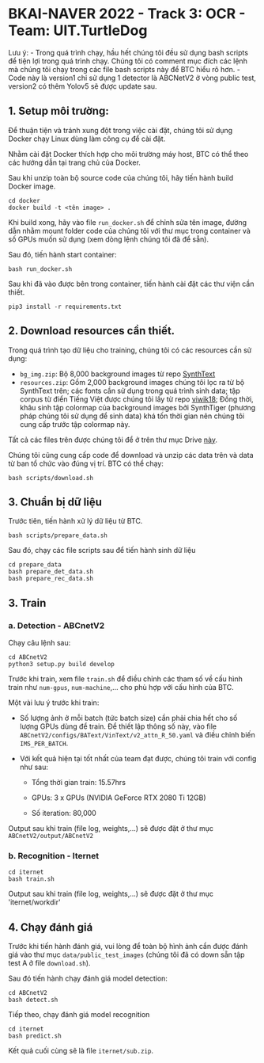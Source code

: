 
# BKAI-NAVER 2022 - Track 3: OCR - Team: UIT.TurtleDog

Lưu ý: - Trong quá trình chạy, hầu hết chúng tôi đều sử dụng bash scripts để tiện lợi trong quá trình chạy. Chúng tôi có comment mục đích các lệnh mà chúng tôi chạy trong các file bash scripts này để BTC hiểu rõ hơn.
        - Code này là version1 chỉ sử dụng 1 detector là ABCNetV2 ở vòng public test, version2 có thêm Yolov5 sẽ được update sau.

## 1. Setup môi trường:

Để thuận tiện và tránh xung đột trong việc cài đặt, chúng tôi sử dụng Docker chạy Linux dùng làm công cụ để cài đặt.

Nhằm cài đặt Docker thích hợp cho môi trường máy host, BTC có thể theo các hướng dẫn tại trang chủ của Docker.

Sau khi unzip toàn bộ source code của chúng tôi, hãy tiến hành build Docker image.

```
cd docker
docker build -t <tên image> .
```

Khi build xong, hãy vào file `run_docker.sh` để chỉnh sửa tên image, đường dẫn nhằm mount folder code của chúng tôi với thư mục trong container và số GPUs muốn sử dụng (xem dòng lệnh chúng tôi đã để sẵn).

Sau đó, tiến hành start container:
```
bash run_docker.sh
```

Sau khi đã vào được bên trong container, tiến hành cài đặt các thư viện cần thiết.

```
pip3 install -r requirements.txt
```

## 2. Download resources cần thiết.

Trong quá trình tạo dữ liệu cho training, chúng tôi có các resources cần sử dụng:

- `bg_img.zip`: Bộ 8,000 background images từ repo [SynthText](https://github.com/ankush-me/SynthText)
- `resources.zip`: Gồm 2,000 background images chúng tôi lọc ra từ bộ SynthText trên; các fonts cần sử dụng trong quá trình sinh data; tập corpus từ điển Tiếng Việt được chúng tôi lấy từ repo [viwik18](https://github.com/NTT123/viwik18); Đồng thời, khâu sinh tập colormap của background images bởi SynthTiger (phương pháp chúng tôi sử dụng để sinh data) khá tốn thời gian nên chúng tôi cung cấp trước tập colormap này.

Tất cả các files trên được chúng tôi để ở trên thư mục Drive [này](https://drive.google.com/drive/folders/1Dt4jd79_WODHtD7mkWF0TnHNs-0BXKVs?usp=sharing).

Chúng tôi cũng cung cấp code để download và unzip các data trên và data từ ban tổ chức vào đúng vị trí. BTC có thể chạy:

```
bash scripts/download.sh
```

## 3. Chuẩn bị dữ liệu

Trước tiên, tiến hành xử lý dữ liệu từ BTC.
```
bash scripts/prepare_data.sh
```

Sau đó, chạy các file scripts sau để tiến hành sinh dữ liệu

```
cd prepare_data
bash prepare_det_data.sh
bash prepare_rec_data.sh
```

## 3. Train

### a. Detection - ABCnetV2

Chạy câu lệnh sau:

```
cd ABCnetV2
python3 setup.py build develop
```

Trước khi train, xem file `train.sh` để điều chỉnh các tham số về cấu hình train như `num-gpus`, `num-machine`,... cho phù hợp với cấu hình của BTC.

Một vài lưu ý trước khi train:

- Số lượng ảnh ở mỗi batch (tức batch size) cần phải chia hết cho số lượng GPUs dùng để train. Để thiết lập thông số này, vào file `ABCnetV2/configs/BAText/VinText/v2_attn_R_50.yaml` và điều chỉnh biến `IMS_PER_BATCH`.

- Với kết quả hiện tại tốt nhất của team đạt được, chúng tôi train với config như sau:

    + Tổng thời gian train: 15.57hrs

    + GPUs: 3 x GPUs (NVIDIA GeForce RTX 2080 Ti 12GB)

    + Số iteration: 80,000

Output sau khi train (file log, weights,...) sẽ được đặt ở thư mục `ABCnetV2/output/ABCnetV2`

### b. Recognition - Iternet
```
cd iternet
bash train.sh
```
Output sau khi train (file log, weights,...) sẽ được đặt ở thư mục 'iternet/workdir'

## 4. Chạy đánh giá

Trước khi tiến hành đánh giá, vui lòng để toàn bộ hình ảnh cần được đánh giá vào thư mục `data/public_test_images` (chúng tôi đã có down sẵn tập test A ở file `download.sh`).

Sau đó tiến hành chạy đánh giá model detection:

```
cd ABCnetV2
bash detect.sh
```

Tiếp theo, chạy đánh giá model recognition

```
cd iternet
bash predict.sh
```

Kết quả cuối cùng sẽ là file `iternet/sub.zip`.






